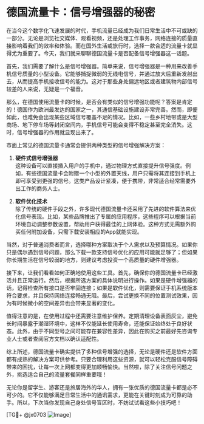 # 德国流量卡：信号增强器的秘密

在当今这个数字化飞速发展的时代，手机流量已经成为我们日常生活中不可或缺的一部分。无论是浏览社交媒体、观看视频，还是处理工作事务，网络连接的质量直接影响着我们的效率和体验。而在国外生活或旅行时，选择一款合适的流量卡就显得尤为重要了。今天，我们就来聊聊德国流量卡是否配备信号增强器这一话题。

首先，我们需要了解什么是信号增强器。简单来说，信号增强器是一种用来改善手机信号质量的小型设备。它能够捕捉微弱的无线电信号，并通过放大后重新发射出去，从而提高手机接收信号的能力。这对于那些身处偏远地区或者建筑物内部信号较差的人来说，无疑是一个福音。

那么，在德国使用流量卡的时候，是否会有类似的信号增强功能呢？答案是肯定的！德国作为欧洲最发达的国家之一，其通信基础设施建设非常完善。然而，即便如此，也难免会出现某些区域信号覆盖不足的情况。比如，一些乡村地带或是大型商场、地下停车场等封闭空间内，手机信号可能会变得不稳定甚至完全消失。这时，信号增强器的作用就显现出来了。

市面上常见的德国流量卡通常会提供两种类型的信号增强解决方案：

1. **硬件式信号增强器**  
   这种设备可以直接插入用户的手机中，通过物理方式直接提升信号强度。例如，有些德国流量卡会附赠一个小型的外置天线，用户只需将其连接到手机上即可享受到更强的信号。这类产品设计紧凑，便于携带，非常适合经常需要外出工作的商务人士。

2. **软件优化技术**  
   除了传统的硬件手段之外，许多现代德国流量卡还采用了先进的软件算法来优化信号表现。比如，某些品牌推出了专属的应用程序，这些程序可以根据当前环境自动调整参数设置，帮助用户获得最佳的上网体验。这种方式无需额外购买任何附加设备，只需下载安装相应的App就能实现。

当然，对于普通消费者而言，选择哪种方案取决于个人需求以及预算情况。如果你只是偶尔遇到信号问题，那么下载一款支持信号优化的应用可能就足够了；但如果你长期生活在信号较弱的地方，则建议考虑投资一个高质量的硬件增强器。

接下来，让我们看看如何正确地使用这些工具。首先，确保你的德国流量卡已经激活并且正常运行。然后，根据所选方案的具体说明进行操作。如果是硬件增强器的话，记得检查所有接口是否牢固连接；如果是软件优化，则需要保证手机系统版本符合要求，并且保持网络连接畅通无阻。最后，尝试更换不同的位置测试效果，因为有时候微小的空间差异也会带来显著的变化。

值得注意的是，在使用过程中还需要注意维护保养。定期清理设备表面灰尘，避免长时间暴露于潮湿环境中，这样不仅能延长使用寿命，还能保证始终处于良好状态。此外，由于不同型号之间可能存在兼容性差异，因此在购买之前最好先咨询专业人士或者查阅官方文档以确认适配性。

综上所述，德国流量卡确实提供了多种信号增强的选择，无论是硬件还是软件方面都有成熟的解决方案可供参考。只要合理利用这些资源，就可以轻松克服信号障碍带来的困扰，让每一次上网都变得更加顺畅愉快。当然啦，除了关注信号问题之外，挑选适合自己的流量套餐同样重要哦！

无论你是留学生、游客还是旅居海外的华人，拥有一张优质的德国流量卡都是必不可少的。它不仅能够满足日常生活中的通讯需求，更能在关键时刻成为可靠的助手。所以，下次当你发现自己身处信号盲区时，不妨试试看这些小技巧吧！

[TG💪+ @jx0703 ![Image](https://github.com/user-attachments/assets/dbca1d08-cadb-493c-b0ec-ad6f7a83f270)]
